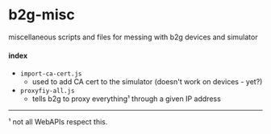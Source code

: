 b2g-misc
========

miscellaneous scripts and files for messing with b2g devices and simulator

#### index
* `import-ca-cert.js`
  * used to add CA cert to the simulator (doesn't work on devices - yet?)
* `proxyfiy-all.js`
  * tells b2g to proxy everything¹ through a given IP address

---
¹ not all WebAPIs respect this.

